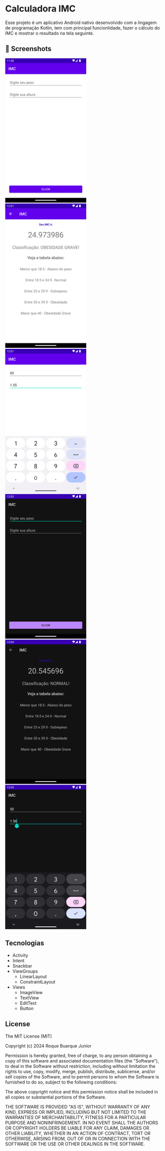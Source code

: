 # Calculadora IMC
Esse projeto é um aplicativo Android nativo desenvolvido com a lingagem de programação Kotlin, tem com principal funcionlidade, fazer o cálculo do IMC e mostrar o resultado na tela seguinte.

## :camera_flash: Screenshots
<!-- You can add more screenshots here if you like -->
<img src="results/image1.png" width=260/> <img src="results/image2.png" width=260/><img src="results/image3.png" width=260/><img src="results/image4.png" width=260/><img src="results/image5.png" width=260/><img src="results/image6.png" width=260/>


## Tecnologias
- Activity
- Intent
- Snackbar
- ViewGroups
  - LinearLayout
  - ConstraintLayout
- Views
  - ImageView
  - TextView
  - EditText
  - Button  


## License

The MIT License (MIT)

Copyright (c) 2024 Roque Buarque Junior

Permission is hereby granted, free of charge, to any person obtaining a copy of
this software and associated documentation files (the "Software"), to deal in
the Software without restriction, including without limitation the rights to
use, copy, modify, merge, publish, distribute, sublicense, and/or sell copies of
the Software, and to permit persons to whom the Software is furnished to do so,
subject to the following conditions:

The above copyright notice and this permission notice shall be included in all
copies or substantial portions of the Software.

THE SOFTWARE IS PROVIDED "AS IS", WITHOUT WARRANTY OF ANY KIND, EXPRESS OR
IMPLIED, INCLUDING BUT NOT LIMITED TO THE WARRANTIES OF MERCHANTABILITY, FITNESS
FOR A PARTICULAR PURPOSE AND NONINFRINGEMENT. IN NO EVENT SHALL THE AUTHORS OR
COPYRIGHT HOLDERS BE LIABLE FOR ANY CLAIM, DAMAGES OR OTHER LIABILITY, WHETHER
IN AN ACTION OF CONTRACT, TORT OR OTHERWISE, ARISING FROM, OUT OF OR IN
CONNECTION WITH THE SOFTWARE OR THE USE OR OTHER DEALINGS IN THE SOFTWARE.
```
